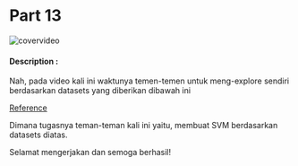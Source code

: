 # Part 13

![covervideo](http://bit.ly/makeaicovervideo)

#### **Description :**

Nah, pada video kali ini waktunya temen-temen untuk meng-explore sendiri berdasarkan datasets yang diberikan dibawah ini <br>

[Reference](https://www.dropbox.com/sh/3escqhuxix16hj2/AACymsRstz7Cd6nxfPKeuZ04a?dl=0&preview=diabetes.csv)

Dimana tugasnya teman-teman kali ini yaitu, membuat SVM berdasarkan datasets diatas.

Selamat mengerjakan dan semoga berhasil!